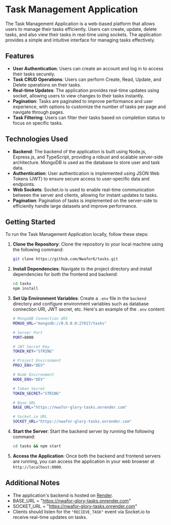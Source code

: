 # Task Management Application

The Task Management Application is a web-based platform that allows users to manage their tasks efficiently. Users can create, update, delete tasks, and also view their tasks in real-time using sockets. The application provides a simple and intuitive interface for managing tasks effectively.

## Features

- **User Authentication**: Users can create an account and log in to access their tasks securely.
- **Task CRUD Operations**: Users can perform Create, Read, Update, and Delete operations on their tasks.
- **Real-time Updates**: The application provides real-time updates using socket, allowing users to view changes to their tasks instantly.
- **Pagination**: Tasks are paginated to improve performance and user experience, with options to customize the number of tasks per page and navigate through pages.
- **Task Filtering**: Users can filter their tasks based on completion status to focus on specific tasks.

## Technologies Used

- **Backend**: The backend of the application is built using Node.js, Express.js, and TypeScript, providing a robust and scalable server-side architecture. MongoDB is used as the database to store user and task data.
- **Authentication**: User authentication is implemented using JSON Web Tokens (JWT) to ensure secure access to user-specific data and endpoints.
- **Web Sockets**: Socket.io is used to enable real-time communication between the server and clients, allowing for instant updates to tasks.
- **Pagination**: Pagination of tasks is implemented on the server-side to efficiently handle large datasets and improve performance.

## Getting Started

To run the Task Management Application locally, follow these steps:

1. **Clone the Repository**: Clone the repository to your local machine using the following command:

   ```bash
   git clone https://github.com/Nwafor6/tasks.git
   ```

2. **Install Dependencies**: Navigate to the project directory and install dependencies for both the frontend and backend:

   ```bash
   cd tasks
   npm install
   ```

3. **Set Up Environment Variables**: Create a `.env` file in the `backend` directory and configure environment variables such as database connection URI, JWT secret, etc. Here's an example of the `.env` content:

   ```bash
   # MongoDB Connection URI
   MONGO_URL="mongodb://0.0.0.0:27017/tasks"

   # Server Port
   PORT=8000

   # JWT Secret Key
   TOKEN_KEY="STRING"

   # Project Environment
   PROJ_ENV="DEV"

   # Node Environment
   NODE_ENV="DEV"

   # Token Secret
   TOKEN_SECRET="STRING"

   # Base URL
   BASE_URL="https://nwafor-glory-tasks.onrender.com"

   # Socket.io URL
   SOCKET_URL="https://nwafor-glory-tasks.onrender.com"
   ```

4. **Start the Server**: Start the backend server by running the following command:

   ```bash
   cd tasks && npm start
   ```

5. **Access the Application**: Once both the backend and frontend servers are running, you can access the application in your web browser at `http://localhost:8000`.

## Additional Notes

- The application's backend is hosted on [Render](https://render.com/).
- BASE_URL = "https://nwafor-glory-tasks.onrender.com"
- SOCKET_URL = "https://nwafor-glory-tasks.onrender.com"
- Clients should listen for the `"RECIEVE_TASK"` event via Socket.io to receive real-time updates on tasks.
